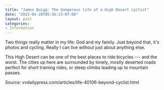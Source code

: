 ```yaml
---
title: "James Quigg: The dangerous life of a High Desert cyclist"
date: "2013-04-28T05:36:13-07:00"
layout: post
categories:
- Information
---
```


Two things really matter in my life: God and my family. Just beyond that, it's photos and cycling. Really I can live without just about anything else.  
  
This High Desert can be one of the best places to ride bicycles --- and the worst. The cities up here are surrounded by lonely, mostly deserted roads perfect for short training rides, or steep climbs leading up to mountain passes.

Source: vvdailypress.com/articles/life-40106-beyond-cyclist.html